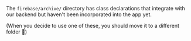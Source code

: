 The `firebase/archive/` directory has class declarations that integrate with our backend but haven't been incorporated into the app yet.

(When you decide to use one of these, you should move it to a different folder 🙂)
